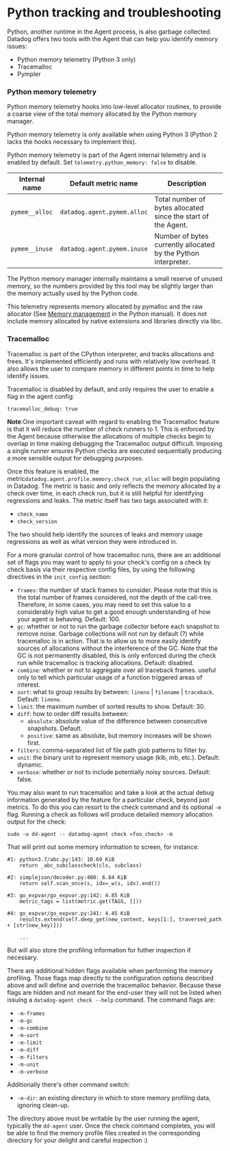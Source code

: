 # Python tracking and troubleshooting

Python, another runtime in the Agent process, is also garbage collected.
Datadog offers two tools with the Agent that can help you identify memory issues:

- Python memory telemetry (Python 3 only)
- Tracemalloc
- Pympler

### Python memory telemetry

Python memory telemetry hooks into low-level allocator routines, to
provide a coarse view of the total memory allocated by the Python
memory manager.

Python memory telemetry is only available when using Python 3 (Python
2 lacks the hooks necessary to implement this).

Python memory telemetry is part of the Agent internal telemetry and is
enabled by default. Set `telemetry.python_memory: false` to disable.

| Internal name  | Default metric name         | Description                                                    |
|----------------|-----------------------------|----------------------------------------------------------------|
| `pymem__alloc` | `datadog.agent.pymem.alloc` | Total number of bytes allocated since the start of the Agent.  |
| `pymem__inuse` | `datadog.agent.pymem.inuse` | Number of bytes currently allocated by the Python interpreter. |

The Python memory manager internally maintains a small reserve of
unused memory, so the numbers provided by this tool may be slightly
larger than the memory actually used by the Python code.

This telemetry represents memory allocated by pymalloc and the raw
allocator (See [Memory management] in the Python manual). It does not
include memory allocated by native extensions and libraries directly
via libc.

[Memory management]: https://docs.python.org/3/c-api/memory.html

### Tracemalloc

Tracemalloc is part of the CPython interpreter, and tracks allocations and
frees. It's implemented efficiently and runs with relatively low overhead.
It also allows the user to compare memory in different points in time to
help identify issues.

Tracemalloc is disabled by default, and only requires the user to enable a flag
in the agent config:
```
tracemalloc_debug: true
```

**Note**:One important caveat with regard to enabling the Tracemalloc feature is that
it will reduce the number of check runners to 1. This is enforced by the Agent
because otherwise the allocations of multiple checks begin to overlap in time
making debugging the Tracemalloc output difficult. Imposing a single
runner ensures Python checks are executed sequentially producing a more
sensible output for debugging purposes.

Once this feature is enabled, the metric`datadog.agent.profile.memory.check_run_alloc`
will begin populating in Datadog. The metric is basic and only reflects the memory
allocated by a check over time, in each check run, but it is still helpful for identifying
regressions and leaks. The metric itself has two tags associated with it:

- `check_name`
- `check_version`

The two should help identify the sources of leaks and memory usage regressions
as well as what version they were introduced in.

For a more granular control of how tracemalloc runs, there are an additional set
of flags you may want to apply to your check's config on a check by check basis
via their respective config files, by using the following directives in the
`init_config` section:

- `frames`: the number of stack frames to consider. Please note that this is the total
number of frames considered, not the depth of the call-tree. Therefore, in some cases,
you may need to set this value to a considerably high value to get a good enough
understanding of how your agent is behaving. Default: 100.
- `gc`: whether or not to run the garbage collector before each snapshot to remove noise.
Garbage collections will not run by default (?) while tracemalloc is in action. That is
to allow us to more easily identify sources of allocations without the interference of
the GC. Note that the GC is not permanently disabled, this is only enforced during the
check run while tracemalloc is tracking allocations. Default: disabled.
- `combine`: whether or not to aggregate over all traceback frames. useful only to tell
which particular usage of a function triggered areas of interest.
- `sort`: what to group results by between: `lineno` | `filename` | `traceback`. Default:
`lineno`.
- `limit`: the maximum number of sorted results to show. Default: 30.
- `diff`: how to order diff results between:
    * `absolute`: absolute value of the difference between consecutive snapshots. Default.
    * `positive`: same as absolute, but memory increases will be shown first.
- `filters`: comma-separated list of file path glob patterns to filter by.
- `unit`: the binary unit to represent memory usage (kib, mb, etc.). Default: dynamic.
- `verbose`: whether or not to include potentially noisy sources. Default: false.


You may also want to run tracemalloc and take a look at the actual debug
information generated by the feature for a particular check, beyond just
metrics. To do this you can resort to the check command and its optional
`-m` flag. Running a check as follows will produce detailed memory allocation
output for the check:
```
sudo -u dd-agent -- datadog-agent check <foo_check> -m
```

That will print out some memory information to screen, for instance:
```
#1: python3.7/abc.py:143: 10.69 KiB
    return _abc_subclasscheck(cls, subclass)

#2: simplejson/decoder.py:400: 6.84 KiB
    return self.scan_once(s, idx=_w(s, idx).end())

#3: go_expvar/go_expvar.py:142: 4.85 KiB
    metric_tags = list(metric.get(TAGS, []))

#4: go_expvar/go_expvar.py:241: 4.45 KiB
    results.extend(self.deep_get(new_content, keys[1:], traversed_path + [str(new_key)]))

    ...
```

But will also store the profiling information for futher inspection if
necessary.

There are additional hidden flags available when performing the memory
profiling. Those flags map directly to the configuration options described
above and will define and override the tracemalloc behavior. Because these
flags are hidden and not meant for the end-user they will not be listed
when issuing a `datadog-agent check --help` command. The command flags
are:

- `-m-frames`
- `-m-gc`
- `-m-combine`
- `-m-sort`
- `-m-limit`
- `-m-diff`
- `-m-filters`
- `-m-unit`
- `-m-verbose`

Additionally there's other command switch:
- `-m-dir`: an existing directory in which to store memory profiling data,
ignoring clean-up.

The directory above must be writable by the user running the agent, typically
the `dd-agent` user. Once the check command completes, you will be able to
find the memory profile files created in the corresponding directory for
your delight and careful inspection :)
